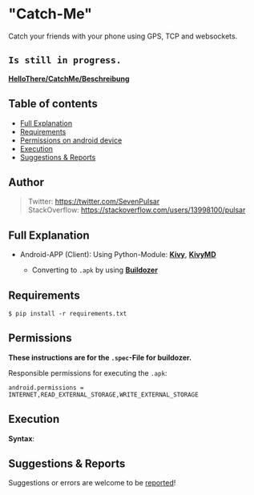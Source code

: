 # "Catch-Me"

Catch your friends with your phone using GPS, TCP and websockets.

## <code>Is still in progress.</code>

[**HelloThere/CatchMe/Beschreibung**](https://www.hellothere.one/artikel/Aw100b286n804w342i86b530h18l430o330i740)

## Table of contents

* [Full Explanation](#full-explanation)
* [Requirements](#requirements)
* [Permissions on android device](#permissions)
* [Execution](#execution)
* [Suggestions & Reports](#suggestions--reports)

## Author

> Twitter: https://twitter.com/SevenPulsar \
> StackOverflow: https://stackoverflow.com/users/13998100/pulsar 

## Full Explanation
    
- Android-APP (Client): Using Python-Module: [**Kivy**](https://kivy.org/#home), [**KivyMD**](https://kivymd.readthedocs.io/en/latest/)

    - Converting to <code>.apk</code> by using [**Buildozer**](https://buildozer.readthedocs.io/en/latest/)


## Requirements

    $ pip install -r requirements.txt
    
## Permissions

**These instructions are for the <code>.spec</code>-File for buildozer.**

Responsible permissions for executing the <code>.apk</code>:
    
    android.permissions = INTERNET,READ_EXTERNAL_STORAGE,WRITE_EXTERNAL_STORAGE
    
## Execution
 
 **Syntax**:

## Suggestions & Reports

Suggestions or errors are welcome to be [reported](https://github.com/Pulsar7/Catch-Me/issues)!
